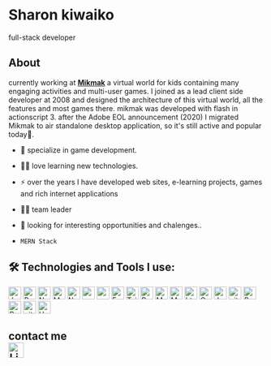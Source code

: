 <h1>Sharon kiwaiko</h1>
full-stack developer

## About 

currently working at **[Mikmak](https://www.mikmak.co.il//)** a virtual world for kids containing many engaging activities and multi-user games.
I joined as a lead client side developer at 2008 and designed the architecture of this virtual world, all the features and most games there.
mikmak was developed with flash in actionscript 3.
after the Adobe EOL announcement (2020) I migrated Mikmak to air standalone desktop application, so it's still active and popular today🙂.


- 🌱 specialize in game development.

- 👨‍💻 love learning new technologies.

- ⚡ over the years I have developed web sites, e-learning projects, games and rich internet applications

- 👨‍💼 team leader

- 🔭 looking for interesting opportunities and chalenges..
- `MERN Stack`

## 🛠️ Technologies and Tools I use:

<p>
<img alt="Javascript" src="https://img.shields.io/badge/JavaScript-323330?style=for-the-badge&logo=javascript&logoColor=F7DF1E"  height="25px"/>
<img alt="React" src="https://img.shields.io/badge/React-20232A?style=for-the-badge&logo=react&logoColor=61DAFB" height="25px"/>
<img alt="NextJs" src="https://img.shields.io/badge/Next-black?style=for-the-badge&logo=next.js&logoColor=white" height="25px"/>
<img alt="MongoDB" src="https://img.shields.io/badge/-MongoDB-13aa52?style=flat-square&logo=mongodb&logoColor=white"  height="25px"/>
<img alt="Nodejs" src="https://img.shields.io/badge/-Nodejs-43853d?style=flat-square&logo=Node.js&logoColor=white"  height="25px"/>
<img alt="npm" src="https://img.shields.io/badge/NPM-%23000000.svg?style=for-the-badge&logo=npm&logoColor=white" height="25px"/>
<img alt="redux" src="https://img.shields.io/badge/-Redux-764ABC?style=flat-square&logo=redux&logoColor=white" height="25px"/>
 <img alt="Express" src="https://img.shields.io/badge/express.js-%23404d59.svg?style=for-the-badge&logo=express&logoColor=%2361DAFB" height="25px"/>
<img alt="Tailwidcss" src="https://img.shields.io/badge/Tailwind_CSS-38B2AC?style=for-the-badge&logo=tailwind-css&logoColor=white" height="25px"/>
<img alt="Bootstrap" src="https://img.shields.io/badge/Bootstrap-563D7C?style=for-the-badge&logo=bootstrap&logoColor=white" height="25px"/>
<img alt="Material UI" src="https://img.shields.io/badge/Material--UI-0081CB?style=for-the-badge&logo=material-ui&logoColor=white" height="25px"/>
<img alt="Markdown" src="https://img.shields.io/badge/Markdown-000000?style=for-the-badge&logo=markdown&logoColor=white"  height="25px"/>
<img alt="html5" src="https://img.shields.io/badge/HTML5-E34F26?style=for-the-badge&logo=html5&logoColor=white" height="25px"/>
<img alt="Css3" src="https://img.shields.io/badge/CSS3-1572B6?style=for-the-badge&logo=css3&logoColor=white" height="25px"/>
<img alt="Jquery" src="https://img.shields.io/badge/jquery-%230769AD.svg?style=for-the-badge&logo=jquery&logoColor=white" height="25px"/>
<img alt="git" src="https://img.shields.io/badge/-Git-F05032?style=flat-square&logo=git&logoColor=white" height="25px"/>
<img alt="Brave browser" src="https://img.shields.io/badge/-Brave_Browser-FB542B?style=flat-square&logo=brave&logoColor=white" height="25px"/>
<img alt="Prettier" src="https://img.shields.io/badge/-Prettier-F7B93E?style=flat-square&logo=prettier&logoColor=white" height="25px"/>
 <img alt="github actions" src="https://img.shields.io/badge/-Github_Actions-2088FF?style=flat-square&logo=github-actions&logoColor=white" height="25px"/>
  <img alt="Heroku" src="https://img.shields.io/badge/-Heroku-430098?style=flat-square&logo=heroku&logoColor=white" height="25px"/>
  </p>

## contact me <br/><a href="https://www.linkedin.com/in/kiwaiko/" target="_blank"><img alt="LinkedIn" src="https://img.shields.io/badge/linkedin-%230077B5.svg?&style=for-the-badge&logo=linkedin&logoColor=white"  height="30px"/></a> 



